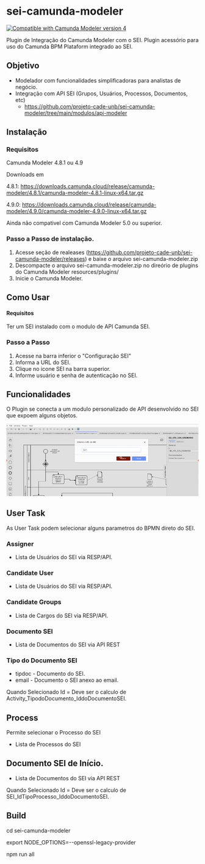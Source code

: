 # sei-camunda-modeler
[![Compatible with Camunda Modeler version 4](https://img.shields.io/badge/Modeler_Version-4.9.0-blue.svg)](./README.md#compatibility-notice)

Plugin de Integração do Camunda Modeler com o SEI.
Plugin acessório para uso do Camunda BPM Plataform integrado ao SEI.

## Objetivo
 - Modelador com funcionalidades simplificadoras para analistas de negócio.
 - Integração com API SEI (Grupos, Usuários, Processos, Documentos, etc)
    * https://github.com/projeto-cade-unb/sei-camunda-modeler/tree/main/modulos/api-modeler


## Instalação

### Requisitos
 Camunda Modeler 4.8.1 ou 4.9
 
 Downloads em 
 
 4.8.1: https://downloads.camunda.cloud/release/camunda-modeler/4.8.1/camunda-modeler-4.8.1-linux-x64.tar.gz
 
 4.9.0: https://downloads.camunda.cloud/release/camunda-modeler/4.9.0/camunda-modeler-4.9.0-linux-x64.tar.gz

Ainda não compativel com Camunda Modeler 5.0 ou superior.

### Passo a Passo de instalação.
1) Acesse  seção de realeases (https://github.com/projeto-cade-unb/sei-camunda-modeler/releases) e baixe o arquivo sei-camunda-modeler.zip 
2) Descompacte o arquivo  sei-camunda-modeler.zip  no direório de plugins do Camunda Modeler
   <installdirmodeler>resources/plugins/
3) Inicie o Camunda Modeler.


## Como Usar 

#### Requisitos
Ter um SEI instalado com o modulo de API Camunda SEI.

### Passo a Passo

1) Acesse na barra inferior o "Configuração SEI"
2) Informa a URL do SEI.
3) Clique no icone SEI na barra superior.
4) Informe usuário e senha de autenticação no SEI. 


## Funcionalidades
O Plugin se conecta a um modulo personalizado de API desenvolvido no SEI que expoem alguns objetos.

<img src="documentation/images/screen-login-sei.png">


## User Task
As User Task podem selecionar alguns parametros do BPMN direto do SEI.

### Assigner
  - Lista de Usuários do SEI via RESP/API.

### Candidate User
  - Lista de Usuários do SEI via RESP/API.

### Candidate Groups
  - Lista de Cargos do SEI via RESP/API.

### Documento SEI
  - Lista de Documentos do SEI via API REST


### Tipo do Documento SEI
- tipdoc - Documento do SEI.
- email - Documento o SEI anexo ao email.

Quando Selecionado Id = Deve ser o calculo de Activity_TipodoDocumento_IddoDocumentoSEI.

## Process
Permite selecionar o Processo do SEI
- Lista de Processos do SEI

## Documento SEI de Início.
- Lista de Documentos do SEI via API REST
  
Quando Selecionado Id = Deve ser o calculo de SEI_IdTipoProcesso_IddoDocumentoSEI.



## Build
cd sei-camunda-modeler

export NODE_OPTIONS=--openssl-legacy-provider

npm run all
